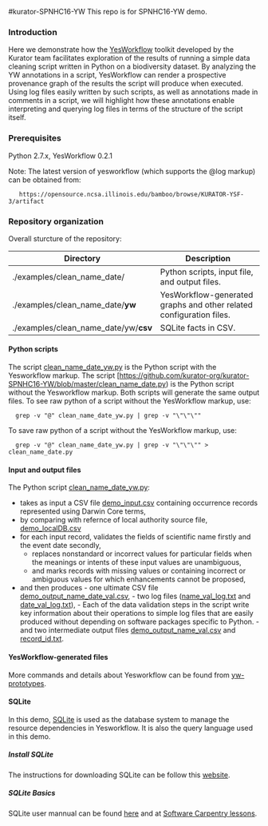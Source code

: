 #kurator-SPNHC16-YW
This repo is for SPNHC16-YW demo. 

### Introduction
Here we demonstrate how the [YesWorkflow](https://github.com/yesworkflow-org) toolkit developed by the Kurator team facilitates exploration of the results of running a simple data cleaning script written in Python on a biodiversity dataset. By analyzing the YW annotations in a script, YesWorkflow can render a prospective provenance graph of the results the script will produce when executed. Using log files easily written by such scripts, as well as annotations made in comments in a script, we will highlight how these annotations enable interpreting and querying log files in terms of the structure of the script itself. 

### Prerequisites

Python 2.7.x, YesWorkflow 0.2.1

Note: The latest version of yesworkflow (which supports the @log markup) can be obtained from:
```
   https://opensource.ncsa.illinois.edu/bamboo/browse/KURATOR-YSF-3/artifact
```

### Repository organization

Overall sturcture of the repository: 

Directory                              | Description
---------------------------------------|------------
./examples/clean_name_date/            | Python scripts, input file, and output files.
./examples/clean_name_date/**yw**      | YesWorkflow-generated graphs and other related configuration files.
./examples/clean_name_date/yw/**csv**  | SQLite facts  in CSV.

#### Python scripts

The script [clean_name_date_yw.py](https://github.com/kurator-org/kurator-SPNHC16-YW/blob/master/clean_name_date_yw.py) is the Python script with the Yesworkflow markup. The script [https://github.com/kurator-org/kurator-SPNHC16-YW/blob/master/clean_name_date.py) is the Python script without the Yesworkflow markup. Both scripts will generate the same output files. To see raw python of a script without the YesWorkflow markup, use: 
```
  grep -v "@" clean_name_date_yw.py | grep -v "\"\"\""
```
To save raw python of a script without the YesWorkflow markup, use: 
```
  grep -v "@" clean_name_date_yw.py | grep -v "\"\"\"" > clean_name_date.py
```

#### Input and output files
The Python script [clean_name_date_yw.py](https://github.com/kurator-org/kurator-SPNHC16-YW/blob/master/clean_name_date_yw.py): 
- takes as input a CSV file [demo_input.csv](https://github.com/kurator-org/kurator-SPNHC16-YW/blob/master/demo_input.csv) containing occurrence records represented using Darwin Core terms,
- by comparing with refernce of local authority source file, [demo_localDB.csv](https://github.com/kurator-org/kurator-SPNHC16-YW/blob/master/demo_localDB.csv)
- for each input record, validates the fields of scientific name firstly and the event date secondly, 
   - replaces nonstandard or incorrect values for particular fields when the meanings or intents of these input values are unambiguous,
   - and marks records with missing values  or containing incorrect or ambiguous values for which enhancements cannot be proposed, 
- and then produces 
      - one ultimate CSV file [demo_output_name_date_val.csv](https://github.com/kurator-org/kurator-SPNHC16-YW/blob/master/demo_output_name_date_val.csv),
      - two log files ([name_val_log.txt](https://github.com/kurator-org/kurator-SPNHC16-YW/blob/master/name_val_log.txt) and [date_val_log.txt](https://github.com/kurator-org/kurator-SPNHC16-YW/blob/master/date_val_log.txt)), 
         - Each of the data validation steps in the script write key information about their operations to simple log files that are easily produced without depending on software packages specific to Python. 
      - and two intermediate output files [demo_output_name_val.csv](https://github.com/kurator-org/kurator-SPNHC16-YW/blob/master/demo_output_name_val.csv) and [record_id.txt](https://github.com/kurator-org/kurator-SPNHC16-YW/blob/master/record_id.txt).

#### YesWorkflow-generated files
More commands and details about Yesworkflow can be found from [yw-prototypes](https://github.com/yesworkflow-org/yw-prototypes).

#### SQLite
In this demo, [SQLite](https://www.sqlite.org/about.html) is used as the database system to manage the resource dependencies in Yesworkflow. It is also the query language used in this demo. 

##### Install SQLite 
   The instructions for downloading SQLite can be follow this [website](https://www.sqlite.org/download.html). 

##### SQLite Basics
   SQLite user mannual can be found [here](https://www.sqlite.org/cli.html) and at [Software Carpentry lessons](http://swcarpentry.github.io/sql-novice-survey/).

